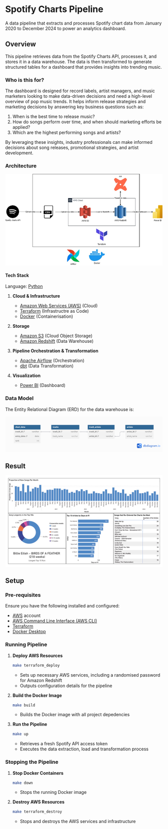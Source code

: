 # Spotify Charts Pipeline

A data pipeline that extracts and processes Spotify chart data from January 2020 to December 2024 to power an analytics dashboard.

## Overview

This pipeline retrieves data from the Spotify Charts API, processes it, and stores it in a data warehouse. The data is then transformed to generate structured tables for a dashboard that provides insights into trending music.

### Who is this for?

The dashboard is designed for record labels, artist managers, and music marketers looking to make data-driven decisions and need a high-level overview of pop music trends. It helps inform release strategies and marketing decisions by answering key business questions such as:

1. When is the best time to release music?
2. How do songs perform over time, and when should marketing efforts be applied?
3. Which are the highest performing songs and artists?

By leveraging these insights, industry professionals can make informed decisions about song releases, promotional strategies, and artist development.

### Architecture

![image info](./images/architecture.jpg)

#### Tech Stack

Language: [Python](https://www.python.org/)

1. **Cloud & Infrastructure**
    - [Amazon Web Services (AWS)](https://aws.amazon.com/) (Cloud)
    - [Terraform](https://www.terraform.io/) (Infrastructre as Code)
    - [Docker](https://www.docker.com/) (Containerisation)

2. **Storage**
    - [Amazon S3](https://aws.amazon.com/s3/) (Cloud Object Storage)
    - [Amazon Redshift](https://aws.amazon.com/redshift/) (Data Warehouse)

3. **Pipeline Orchestration & Transformation**  
    - [Apache Airflow](https://airflow.apache.org/) (Orchestration)  
    - [dbt](https://www.getdbt.com/) (Data Transformation)  

4. **Visualization**  
    - [Power BI](https://www.microsoft.com/en-us/power-platform/products/power-bi) (Dashboard)



### Data Model

The Entity Relational Diagram (ERD) for the data warehouse is:

![image info](./images/db_diagram.png)

## Result

![image info](./images/dashboard.jpg)

## Setup

### Pre-requisites

Ensure you have the following installed and configured:
- [AWS](https://aws.amazon.com/resources/create-account/) account
- [AWS Command Line Interface (AWS CLI)](https://docs.aws.amazon.com/streams/latest/dev/setup-awscli.html)
- [Terraform](https://developer.hashicorp.com/terraform/tutorials/aws-get-started/install-cli)
- [Docker Desktop](https://www.docker.com/get-started/)

### Running Pipeline

1. **Deploy AWS Resources**
    ```sh
    make terraform_deploy
    ```
    - Sets up necessary AWS services, including a randomised password for Amazon Redshift
    - Outputs configuration details for the pipeline

2. **Build the Docker Image**
    ```sh
    make build
    ```
    - Builds the Docker image with all project depedencies

3. **Run the Pipeline**
    ```sh
    make up
    ```
    - Retrieves a fresh Spotify API access token
    - Executes the data extraction, load and transformation process

### Stopping the Pipeline

1. **Stop Docker Containers**
    ```sh
    make down
    ```
    - Stops the running Docker image

2. **Destroy AWS Resources**
    ```sh
    make terraform_destroy
    ```
    - Stops and destroys the AWS services and infrastructure
